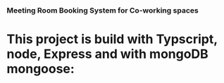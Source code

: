 ### Meeting Room Booking System for Co-working spaces

# This project is build with Typscript, node, Express and with mongoDB mongoose:
